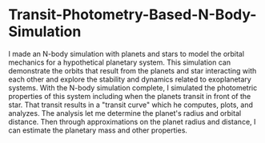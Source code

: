 # Transit-Photometry-Based-N-Body-Simulation
I made an N-body simulation with planets and stars to model the orbital mechanics for a hypothetical planetary system. This simulation can demonstrate the orbits that result from the planets and star interacting with each other and explore the stability and dynamics related to exoplanetary systems. With the N-body simulation complete, I simulated the photometric properties of this system including when the planets transit in front of the star. That transit results in a "transit curve" which he computes, plots, and analyzes. The analysis let me determine the planet's radius and orbital distance. Then through approximations on the planet radius and distance, I can estimate the planetary mass and other properties.
